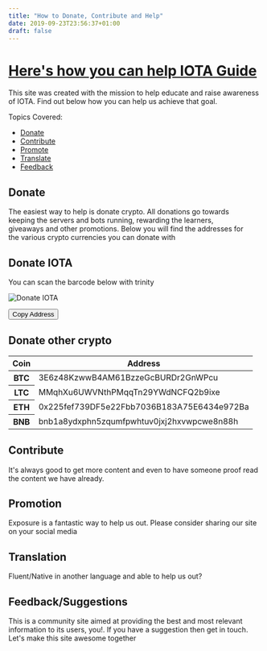 ```yaml
---
title: "How to Donate, Contribute and Help"
date: 2019-09-23T23:56:37+01:00
draft: false
---
```


<div class="wrapper" id="top-wrapper">
	<div class="container pt-5 text-center">
		<div class="row pt-5">
			<div class="col">
				<h1 class="mb-3"><a href="{{< baseurl >}}/donate-contribute">Here's how you can help IOTA Guide</a></h1>
				<p>This site was created with the mission to help educate and raise awareness of IOTA. Find out below how you can help us achieve that goal.</p>
			</div>
		</div>
	</div>
</div>

<div class="container mt-5">
	<div class="row">
		<div class="col" id="left-column">
			<p class="title">Topics Covered:</p>
			<ul>
				<li><a href="#donate">Donate</a></li>
				<li><a href="#contribute">Contribute</a></li>
				<li><a href="#promote">Promote</a></li>
				<li><a href="#translate">Translate</a></li>
				<li><a href="#feedback">Feedback</a></li>
			</ul>
		</div>
		<main class="col">
			<div class="row" style="max-width: 95%">
				<div class="col">
					<h2 class="mb-4" id="donate">Donate</h2>
					<p>The easiest way to help is donate crypto. All donations go towards keeping the servers and bots running, rewarding the learners, giveaways and other promotions. Below you will find the addresses for the various crypto currencies you can donate with</p>
					<h2>Donate IOTA</h2>
					<p>You can scan the barcode below with trinity</p>
				</div>
			</div>
			<div class="row pb-5 iota-donation-address">
				<div class="col text-center">
					<img src="{{< baseurl >}}/img/iota-donation-address.jpg" alt="Donate IOTA"/>
					<p><button class="btn btn-outline-success mt-3" onclick="copyToClipboard('IY9BVQBMQAN9WOHIOSZOTRXGKBIMRCWJCTTOXNUWOYJKFKOWVHMJOTSRIGITPPRYNXPKCXZABSCPMSAIZVPXMFPIKW')">Copy Address</button></p>
				</div>
			</div>
			<div class="row">
				<div class="col">
					<h2 class="mb-4">Donate other crypto</h2>
					<table class="table">
					<thead class="thead-dark">
						<tr>
						<th scope="col">Coin</th>
						<th scope="col">Address</th>
						</tr>
					</thead>
					<tbody>
						<tr>
						<th scope="row">BTC</th>
						<td>3E6z48KzwwB4AM61BzzeGcBURDr2GnWPcu</td>
						</tr>
						<tr>
						<th scope="row">LTC</th>
						<td>MMqhXu6UWVNthPMqqTn29YWdNCFQ2b9ixe</td>
						</tr>
						<tr>
						<th scope="row">ETH</th>
						<td>0x225fef739DF5e22Fbb7036B183A75E6434e972Ba</td>
						</tr>
						<tr>
						<th scope="row">BNB</th>
						<td>bnb1a8ydxphn5zqumfpwhtuv0jxj2hxvwpcwe8n88h</td>
						</tr>
					</tbody>
					</table>
				</div>
			</div>
			<div class="row mt-5">
				<div class="col">
					<h2 class="mb-4" id="contribute">Contribute</h2>
					<p>It's always good to get more content and even to have someone proof read the content we have already.</p>
				</div>
			</div>
			<div class="row mt-2" id="promotion">
				<div class="col">
					<h2 class="mb-4">Promotion</h2>
					<p>Exposure is a fantastic way to help us out. Please consider sharing our site on your social media</p>
				</div>
			</div>
			<div class="row mt-2" id="translate">
				<div class="col">
					<h2 class="mb-4">Translation</h2>
					<p>Fluent/Native in another language and able to help us out?</p>
				</div>
			</div>
			<div class="row mt-2" id="feedback">
				<div class="col">
					<h2 class="mb-4">Feedback/Suggestions</h2>
					<p>This is a community site aimed at providing the best and most relevant information to its users, you!. If you have a suggestion then get in touch. Let's make this site awesome together</p>
				</div>
			</div>
		</main>
	</div>
</div>

<!-- <div class="wrapper bg-light">
	<div class="container mt-5">
		<div class="row p-5 text-center">
			{{< section-progress reward="500" unit="iota" >}}
		</div>
	</div>
</div> -->